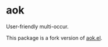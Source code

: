 aok
===

User-friendly multi-occur.

This package is a fork version of [aok.el](http://www.emacswiki.org/emacs-en/aok.el).
